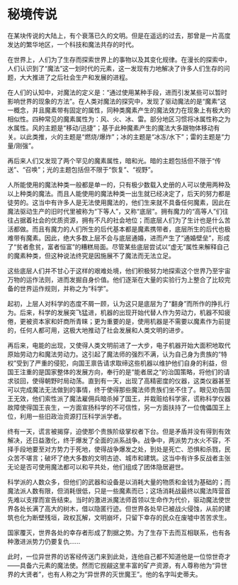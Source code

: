 # 秘境传说

​	在某块传说的大陆上，有个衰落已久的文明。但是在遥远的过去，那曾是一片高度发达的繁华地区，一个科技和魔法共存的时代。

​	在世界上，人们为了生存而探索世界上的事物以及其变化规律。在漫长的探索中，人们认识到了“魔法”这一划时代的元素，这一发现有力地解决了许多人们生存的问题，大大推进了之后社会生产和发展的进程。

​	在人们的认知中，对魔法的定义是：“通过使用某种手段，进而引发某些可以暂时影响世界的现象的方法”。在人类对魔法的探究中，发现了驱动魔法的是“魔素”这一概念，并且魔素带有固定的属性，同种类魔素产生的魔法效力在现象上有极大的相似性。四种常见的魔素属性为：风、火、冰、雷。部分地区习惯将冰属性称之为水属性。风的主题是“移动/迅捷”；基于此种魔素产生的魔法大多跟物体移动有关。以此类推，火的主题是“燃烧/爆炸”；冰的主题是“冰冻/水下”；雷的主题是“力量/刚强”。

​	再后来人们又发现了两个罕见的魔素属性，暗和光。暗的主题包括但不限于“传送”、“召唤”；光的主题包括但不限于“恢复”、“视野”。

​	人所能使用的魔法种类一般都是单一的，只有极少数载入史册的人可以使用两种及以上种类的魔法。而且人能使用的魔法种类一出生就已经决定了，后天的努力都是徒劳的。这当中有许多人是无法使用魔法的，他们生来就不具备任何魔素，因此在魔法驱动生产的旧时代里被称为“下等人”，又称“底层”。拥有魔力的“高等人”们往往占据着社会的优质资源，拥有不凡的社会地位；而底层人们为了生计也是什么苦活都做。而且有魔力的人们所生的后代基本都是魔素携带者，底层所生的后代也极难带有魔素。因此，绝大多数上层不会与底层通婚，进而产生了“通婚壁垒”，形成了“贫者愈贫，富者恒富”的糟糕局面。尽管某些底层尝试以“虚无”属性来解释自己的魔素种类，但这种说法终究是因施展不了魔法而无法立足。

​	这些底层人们并不甘心于这样的艰难处境，他们积极努力地探索这个世界乃至宇宙万物的运作法则，进而发掘自身价值。他们逐渐在大量的实验行为上整合了比较完备的世界运作规则，并称之为“科学”。

​	起初，上层人对科学的态度不屑一顾，认为这只是底层为了“翻身”而所作的挣扎行为。后来，科学的发展突飞猛进，机器的出现开始代替人作为劳动力，机器不知疲倦，更被资本家和奸商所青睐；更为重要的是，使用机器是不需要以魔素作为前提的，任何人都可用，这极大地推动了社会发展和人类文明的进步。

​	再后来，电能的出现，又使得人类文明前进了一大步，电子机器开始大面积地取代原始劳动力和魔法劳动力。这引起了魔法师的强烈不满，认为自己身为贵族的“特权”受到了严重的侵犯，向国王禀告请求取缔这些机器以维护他们自身的利益，但国王注重的是国家整体的发展方向，奉行的是“能者居之”的治国策略，将他们的请求驳回，使得朝野时局动荡。直到有一天，出现了高精密度的仪器，这类仪器甚至可以完成魔法无法做到的事情，终于使得那些魔法师贵族们坐不住了。眼见劝告国王无效，他们索性派了魔法雇佣兵暗杀掉了国王，并栽赃给科学家，谎称科学仪器故障使得国王丧生，一方面宣扬科学的不可信性，另一方面扶持了一位傀儡国王上位，利用一些旧政治资源打压科学派学者。

​	终有一天，谎言被揭穿，迫使那个贵族阶级掌权者下台。但是矛盾并没有得到有效解决，还日益激化，终于爆发了全面的派系战争。战争中，两派势力水火不容，不择手段地要至对方势力于死地，使得战争爆发之处，到处是死亡、恐惧和杀戮，民众苦不堪言；破坏了绝大多数的文明古迹、城市和建筑。这当中有许多反战者主张无论是否可使用魔法都可以和平共处，他们组成了团体隐居避世。

​	科学派的人数众多，但他们的武器和设备是以消耗大量的物质和金钱为基础的；而魔法派人数有限，但消耗很低，只是一些魔素而已；这场消耗战最终以魔法阵营首先难以支撑而宣告结束。当时的激进派魔法师首领以生命作为代价，驱动魔法使世界各处长满了高大的树木，借以隐匿行迹。但世界各处早已被战火侵蚀，从前的建筑也化为断壁残垣，政权瓦解，文明崩坏，只留下幸存的民众在废墟中苦苦求生。

​	国家覆灭，世界各处的幸存者形成了割据之势。为了生存下去而互相联系，也有各种激进派势力仍要复仇......

​	此时，一位异世界的访客经传送门来到此处，连他自己都不知道他是一位惊世奇才——具备六元素的魔法使。然而它觊觎这里丰富的矿产资源，有人尊称他为“异世界的大贤者”，也有人称之为“异世界的灭世魔王”。他的名字叫史蒂夫。
